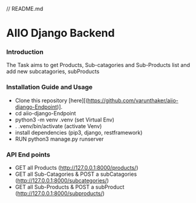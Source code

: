 // README.md
# AIIO Django Backend

### Introduction
The Task aims to get Products, Sub-catagories and Sub-Products list and add new subcatagories, subProducts

### Installation Guide and Usage
* Clone this repository [here][(https://github.com/varunthaker/aiio-django-Endpoint)].
* cd aiio-django-Endpoint
* python3 -m venv .venv (set Virtual Env)
* . .venv/bin/activate (activate Venv)
* install dependencies (pip3, django, restframework)
* RUN python3 manage.py runserver
  
  
### API End points
* GET all Products (http://127.0.0.1:8000/products/)
* GET all Sub-Catagories & POST a subCatagories (http://127.0.0.1:8000/subcategories/)
* GET all Sub-Products & POST a subProduct (http://127.0.0.1:8000/subproducts/)
  

